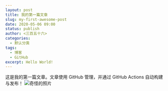 ```yaml
---
layout: post
title: 我的第一篇文章
slug: my-first-awesome-post
date: 2020-05-06 09:00
status: publish
author: <三百五十六>
categories: 
  - 默认分类
tags: 
  - 博客
  - GitHub
excerpt: Hello World!
---
```


这是我的第一篇文章。文章使用 GitHub 管理，并通过 GitHub Actions 自动构建与发布！
![奇怪的照片](./images/IMG_0005.jpeg)
